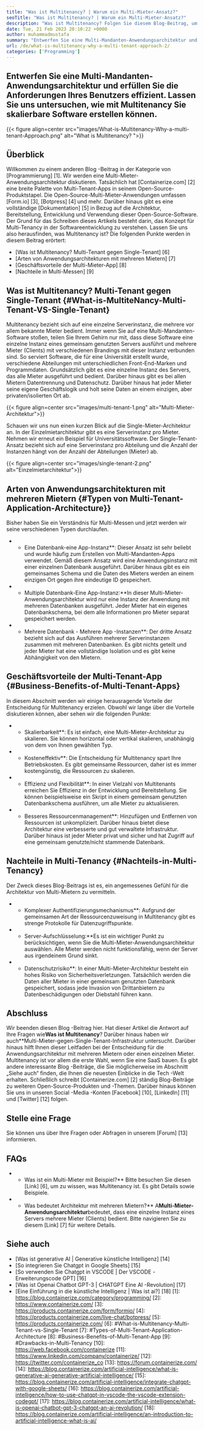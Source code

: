 ```yaml
---
title: "Was ist Multitenancy? | Warum ein Multi-Mieter-Ansatz?" 
seoTitle: "Was ist Multitenancy? | Warum ein Multi-Mieter-Ansatz?" 
description: "Was ist Multitenancy? Folgen Sie diesem Blog-Beitrag, um das tatsächliche Konzept für Multi-Messen zu erfahren und skalierbare Multi-Mandanten-Anwendungen aufzubauen." 
date: Tue, 21 Feb 2023 20:10:22 +0000
author: muhammadmustafa
summary: "Entwerfen Sie eine Multi-Mandanten-Anwendungsarchitektur und erfüllen Sie die Anforderungen Ihres Benutzers effizient. Lassen Sie uns untersuchen, wie mit Multitenancy Sie skalierbare Software erstellen können." 
url: /de/what-is-multitenancy-why-a-multi-tenant-approach-2/
categories: ['Programming']
---
```


## Entwerfen Sie eine Multi-Mandanten-Anwendungsarchitektur und erfüllen Sie die Anforderungen Ihres Benutzers effizient. Lassen Sie uns untersuchen, wie mit Multitenancy Sie skalierbare Software erstellen können.

{{< figure align=center src="images/What-is-Multitenancy-Why-a-multi-tenant-Approach.png" alt="What is Multitenancy? ">}}


## Überblick
Willkommen zu einem anderen Blog -Beitrag in der Kategorie von [Programmierung] [1]. Wir werden eine Multi-Mieter-Anwendungsarchitektur diskutieren. Tatsächlich hat [Containerize.com] [2] eine breite Palette von Multi-Tenant-Apps in seinem Open-Source-Produktstapel. Die Open-Source-Multi-Mieter-Anwendungen umfassen [Form.io] [3], [Botpress] [4] und mehr. Darüber hinaus gibt es eine vollständige [Dokumentation] [5] in Bezug auf die Architektur, Bereitstellung, Entwicklung und Verwendung dieser Open-Source-Software. Der Grund für das Schreiben dieses Artikels besteht darin, das Konzept für Multi-Tenancy in der Softwareentwicklung zu verstehen. Lassen Sie uns also herausfinden, was Multitenancy ist?
Die folgenden Punkte werden in diesem Beitrag erörtert:
  * [Was ist Multitenancy? Multi-Tenant gegen Single-Tenant] [6]
  * [Arten von Anwendungsarchitekturen mit mehreren Mietern] [7]
  * [Geschäftsvorteile der Multi-Mieter-App] [8]
  * [Nachteile in Multi-Messen] [9]

## Was ist Multitenancy? Multi-Tenant gegen Single-Tenant {#What-is-MultiteNancy-Multi-Tenant-VS-Single-Tenant}
Multitenancy bezieht sich auf eine einzelne Serverinstanz, die mehrere vor allem bekannte Mieter bedient. Immer wenn Sie auf eine Multi-Mandanten-Software stoßen, teilen Sie Ihrem Gehirn nur mit, dass diese Software eine einzelne Instanz eines gemeinsam genutzten Servers ausführt und mehrere Mieter (Clients) mit verschiedenen Brandings mit dieser Instanz verbunden sind.
So serviert Software, die für eine Universität erstellt wurde, verschiedene Abteilungen mit unterschiedlichen Front-End-Marken und Programmdaten. Grundsätzlich gibt es eine einzelne Instanz des Servers, das alle Mieter ausgeführt und bedient. Darüber hinaus gibt es bei allen Mietern Datentrennung und Datenschutz. Darüber hinaus hat jeder Mieter seine eigene Geschäftslogik und holt seine Daten an einem einzigen, aber privaten/isolierten Ort ab.

{{< figure align=center src="images/multi-tenant-1.png" alt="Multi-Mieter-Architektur">}}

Schauen wir uns nun einen kurzen Blick auf die Single-Mieter-Architektur an. In der Einzelmietarchitektur gibt es eine Serverinstanz pro Mieter. Nehmen wir erneut ein Beispiel für Universitätssoftware. Der Single-Tenant-Ansatz bezieht sich auf eine Serverinstanz pro Abteilung und die Anzahl der Instanzen hängt von der Anzahl der Abteilungen (Mieter) ab.

{{< figure align=center src="images/single-tenant-2.png" alt="Einzelmietarchitektur">}}


## Arten von Anwendungsarchitekturen mit mehreren Mietern {#Typen von Multi-Tenant-Application-Architecture}}
Bisher haben Sie ein Verständnis für Multi-Messen und jetzt werden wir seine verschiedenen Typen durchlaufen.
* * Eine Datenbank-eine App-Instanz**: Dieser Ansatz ist sehr beliebt und wurde häufig zum Erstellen von Multi-Mandanten-Apps verwendet. Gemäß diesem Ansatz wird eine Anwendungsinstanz mit einer einzelnen Datenbank ausgeführt. Darüber hinaus gibt es ein gemeinsames Schema und die Daten des Mieters werden an einem einzigen Ort gegen ihre eindeutige ID gespeichert.
* * Multiple Datenbank-Eine App-Instanz:**In dieser Multi-Mieter-Anwendungsarchitektur wird nur eine Instanz der Anwendung mit mehreren Datenbanken ausgeführt. Jeder Mieter hat ein eigenes Datenbankschema, bei dem alle Informationen pro Mieter separat gespeichert werden.
* * Mehrere Datenbank - Mehrere App -Instanzen**: Der dritte Ansatz bezieht sich auf das Ausführen mehrerer Serverinstanzen zusammen mit mehreren Datenbanken. Es gibt nichts geteilt und jeder Mieter hat eine vollständige Isolation und es gibt keine Abhängigkeit von den Mietern.

## Geschäftsvorteile der Multi-Tenant-App {#Business-Benefits-of-Multi-Tenant-Apps}
In diesem Abschnitt werden wir einige herausragende Vorteile der Entscheidung für Multitenancy erzielen. Obwohl wir lange über die Vorteile diskutieren können, aber sehen wir die folgenden Punkte:
* * Skalierbarkeit**: Es ist einfach, eine Multi-Mieter-Architektur zu skalieren. Sie können horizontal oder vertikal skalieren, unabhängig von dem von Ihnen gewählten Typ.
* * Kosteneffektiv**: Die Entscheidung für Multitenancy spart Ihre Betriebskosten. Es gibt gemeinsame Ressourcen, daher ist es immer kostengünstig, die Ressourcen zu skalieren.
* * Effizienz und Flexibilität**: In einer Vielzahl von Multitenants erreichen Sie Effizienz in der Entwicklung und Bereitstellung. Sie können beispielsweise ein Skript in einem gemeinsam genutzten Datenbankschema ausführen, um alle Mieter zu aktualisieren.
* * Besseres Ressourcenmanagement**: Hinzufügen und Entfernen von Ressourcen ist unkompliziert. Darüber hinaus bietet diese Architektur eine verbesserte und gut verwaltete Infrastruktur. Darüber hinaus ist jeder Mieter privat und sicher und hat Zugriff auf eine gemeinsam genutzte/nicht stammende Datenbank.

## Nachteile in Multi-Tenancy {#Nachteils-in-Multi-Tenancy}
Der Zweck dieses Blog-Beitrags ist es, ein angemessenes Gefühl für die Architektur von Multi-Mietern zu vermitteln.
* * Komplexer Authentifizierungsmechanismus**: Aufgrund der gemeinsamen Art der Ressourcenzuweisung in Multitenancy gibt es strenge Protokolle für Datenzugriffspunkte.
* * Server-Aufschlüsselung:**Es ist ein wichtiger Punkt zu berücksichtigen, wenn Sie die Multi-Mieter-Anwendungsarchitektur auswählen. Alle Mieter werden nicht funktionsfähig, wenn der Server aus irgendeinem Grund sinkt.
* * Datenschutzrisiko**: In einer Multi-Mieter-Architektur besteht ein hohes Risiko von Sicherheitsverletzungen. Tatsächlich werden die Daten aller Mieter in einer gemeinsam genutzten Datenbank gespeichert, sodass jede Invasion von Drittanbietern zu Datenbeschädigungen oder Diebstahl führen kann.

## Abschluss
Wir beenden diesen Blog -Beitrag hier. Hat dieser Artikel die Antwort auf Ihre Fragen wie**Was ist Multitenancy**? Darüber hinaus haben wir auch**Multi-Mieter-gegen-Single-Tenant-Infrastruktur untersucht. Darüber hinaus hilft Ihnen dieser Leitfaden bei der Entscheidung für die Anwendungsarchitektur mit mehreren Mietern oder einen einzelnen Mieter. Multitenancy ist vor allem die erste Wahl, wenn Sie eine SaaS bauen. Es gibt andere interessante Blog -Beiträge, die Sie möglicherweise im Abschnitt „Siehe auch“ finden, die Ihnen die neuesten Einblicke in die Tech -Welt erhalten.
Schließlich schreibt [Containerize.com] [2] ständig Blog-Beiträge zu weiteren Open-Source-Produkten und -Themen. Darüber hinaus können Sie uns in unseren Social -Media -Konten [Facebook] [10], [LinkedIn] [11] und [Twitter] [12] folgen.

## Stelle eine Frage
Sie können uns über Ihre Fragen oder Abfragen in unserem [Forum] [13] informieren.

## FAQs
* * Was ist ein Multi-Mieter mit Beispiel?**
Bitte besuchen Sie diesen [Link] [6], um zu wissen, was Multitenancy ist. Es gibt Details sowie Beispiele.
* * Was bedeutet Architektur mit mehreren Mietern?**
A**Multi-Mieter-Anwendungsarchitektur**bedeutet, dass eine einzelne Instanz eines Servers mehrere Mieter (Clients) bedient. Bitte navigieren Sie zu diesem [Link] [7] für weitere Details.

## Siehe auch
  * [Was ist generative AI | Generative künstliche Intelligenz] [14]
  * [So integrieren Sie Chatgpt in Google Sheets] [15]
  * [So verwenden Sie Chatgpt in VSCODE | Der VSCODE -Erweiterungscode GPT] [16]
  * [Was ist Openai Chatbot GPT-3 | CHATGPT Eine AI -Revolution] [17]
  * [Eine Einführung in die künstliche Intelligenz | Was ist ai?] [18]
[1]: https://blog.containerize.com/category/programming/
[2]: https://www.containerize.com/
[3]: https://products.containerize.com/form/formio/
[4]: https://products.containerize.com/live-chat/botpress/
[5]: https://products.containerize.com/
[6]: #What-is-Multitenancy-Multi-Tenant-vs-Single-Tenant
[7]: #Types-of-Multi-Tenant-Application-Architecture
[8]: #Business-Benefits-of-Multi-Tenant-App
[9]: #Drawbacks-in-Multi-Tenancy
[10]: https://web.facebook.com/containerize
[11]: https://www.linkedin.com/company/containerize/
[12]: https://twitter.com/containerize_co
[13]: https://forum.containerize.com/
[14]: https://blog.containerize.com/artificial-intelligence/what-is-generative-ai-generative-artificial-intelligence/
[15]: https://blog.containerize.com/artificial-intelligence/integrate-chatgpt-with-google-sheets/
[16]: https://blog.containerize.com/artificial-intelligence/how-to-use-chatgpt-in-vscode-the-vscode-extension-codegpt/
[17]: https://blog.containerize.com/artificial-intelligence/what-is-openai-chatbot-gpt-3-chatgpt-an-ai-revolution/
[18]: https://blog.containerize.com/artificial-intelligence/an-introduction-to-artificial-intelligence-what-is-ai/
